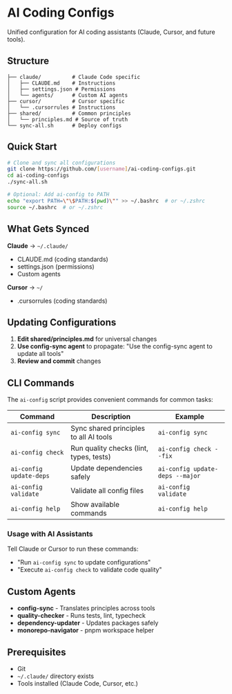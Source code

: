 # AI Coding Configs

Unified configuration for AI coding assistants (Claude, Cursor, and future tools).

## Structure

```
├── claude/          # Claude Code specific
│   ├── CLAUDE.md    # Instructions
│   ├── settings.json # Permissions
│   └── agents/      # Custom AI agents
├── cursor/          # Cursor specific
│   └── .cursorrules # Instructions
├── shared/          # Common principles
│   └── principles.md # Source of truth
└── sync-all.sh      # Deploy configs
```

## Quick Start

```bash
# Clone and sync all configurations
git clone https://github.com/[username]/ai-coding-configs.git
cd ai-coding-configs
./sync-all.sh

# Optional: Add ai-config to PATH
echo "export PATH=\"\$PATH:$(pwd)\"" >> ~/.bashrc  # or ~/.zshrc
source ~/.bashrc  # or ~/.zshrc
```

## What Gets Synced

**Claude** → `~/.claude/`

- CLAUDE.md (coding standards)
- settings.json (permissions)
- Custom agents

**Cursor** → `~/`

- .cursorrules (coding standards)

## Updating Configurations

1. **Edit shared/principles.md** for universal changes
2. **Use config-sync agent** to propagate: "Use the config-sync agent to update all tools"
3. **Review and commit** changes

## CLI Commands

The `ai-config` script provides convenient commands for common tasks:

| Command | Description | Example |
|---------|-------------|---------|
| `ai-config sync` | Sync shared principles to all AI tools | `ai-config sync` |
| `ai-config check` | Run quality checks (lint, types, tests) | `ai-config check --fix` |
| `ai-config update-deps` | Update dependencies safely | `ai-config update-deps --major` |
| `ai-config validate` | Validate all config files | `ai-config validate` |
| `ai-config help` | Show available commands | `ai-config help` |

### Usage with AI Assistants

Tell Claude or Cursor to run these commands:
- "Run `ai-config sync` to update configurations"
- "Execute `ai-config check` to validate code quality"

## Custom Agents

- **config-sync** - Translates principles across tools
- **quality-checker** - Runs tests, lint, typecheck
- **dependency-updater** - Updates packages safely
- **monorepo-navigator** - pnpm workspace helper

## Prerequisites

- Git
- `~/.claude/` directory exists
- Tools installed (Claude Code, Cursor, etc.)
